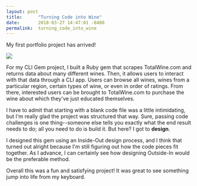 ```yaml
---
layout: post
title:      "Turning Code into Wine"
date:       2018-03-27 14:47:01 -0400
permalink:  turning_code_into_wine
---
```



My first portfolio project has arrived! 

![](https://giphy.com/gifs/s2qXK8wAvkHTO/html5)

For my CLI Gem project, I built a Ruby gem that scrapes TotalWine.com and returns data about many different wines. Then, it allows users to interact with that data through a CLI app. Users can browse all wines, wines from a particular region, certain types of wine, or even in order of ratings. From there, interested users can be brought to TotalWine.com to purchase the wine about which they've just educated themselves.

I have to admit that starting with a blank code file was a little intimidating, but I'm really glad the project was structured that way. Sure, passing code challenges is one thing--someone else tells you exactly what the end result needs to do; all you need to do is build it. But here? I got to **design**.

I designed this gem using an Inside-Out design process, and I think that turned out alright because I'm still figuring out how the code pieces fit together. As I advance, I can certainly see how designing Outside-In would be the preferable method.

Overall this was a fun and satisfying project! It was great to see something jump into life from my keyboard. 

